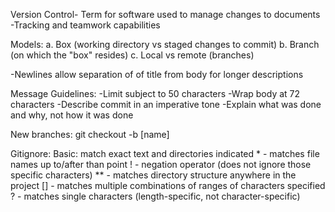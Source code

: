 Version Control- Term for software used to manage changes to documents
	-Tracking and teamwork capabilities

Models:
	a. Box (working directory vs staged changes to commit)
		b. Branch (on which the "box" resides)
			c. Local vs remote (branches)

-Newlines allow separation of of title from body for longer descriptions

Message Guidelines:
	-Limit subject to 50 characters
	-Wrap body at 72 characters
	-Describe commit in an imperative tone
	-Explain what was done and why, not how it was done
	

New branches: git checkout -b [name]

Gitignore:
    Basic: match exact text and directories indicated
    * - matches file names up to/after than point
    ! - negation operator (does not ignore those specific characters)
    ** - matches directory structure anywhere in the project
    [] - matches multiple combinations of ranges of characters specified
    ? - matches single characters (length-specific, not character-specific)
